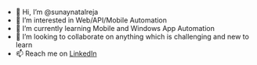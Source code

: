 - 👋 Hi, I’m @sunaynatalreja
- 👀 I’m interested in Web/API/Mobile Automation
- 🌱 I’m currently learning Mobile and Windows App Automation
- 💞️ I’m looking to collaborate on anything which is challenging and new to learn
- 📫 Reach me on [LinkedIn](https://www.linkedin.com/in/sunaynatalreja/)

<!---
sunaynatalreja/sunaynatalreja is a ✨ special ✨ repository because its `README.md` (this file) appears on your GitHub profile.
You can click the Preview link to take a look at your changes.
--->
